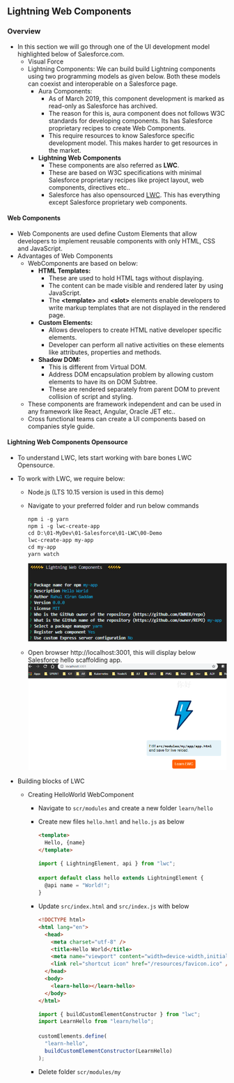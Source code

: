 ## Lightning Web Components

### Overview

- In this section we will go through one of the UI development model highlighted below of Salesforce.com.
  - Visual Force
  - Lightning Components: We can build build Lightning components using two programming models as given below. Both these models can coexist and interoperable on a Salesforce page.
    - Aura Components:
      - As of March 2019, this component development is marked as read-only as Salesforce has archived.
      - The reason for this is, aura component does not follows W3C standards for developing components. Its has Salesforce proprietary recipes to create Web Components.
      - This require resources to know Salesforce specific development model. This makes harder to get resources in the market.
    - **Lightning Web Components**
      - These components are also referred as **LWC**.
      - These are based on W3C specifications with minimal Salesforce proprietary recipes like project layout, web components, directives etc..
      - Salesforce has also opensourced [LWC](https://lwc.dev). This has everything except Salesforce proprietary web components.

#### Web Components

- Web Components are used define Custom Elements that allow developers to implement reusable components with only HTML, CSS and JavaScript.
- Advantages of Web Components
  - WebComponents are based on below:
    - **HTML Templates:**
      - These are used to hold HTML tags without displaying.
      - The content can be made visible and rendered later by using JavaScript.
      - The **\<template\>** and **\<slot\>** elements enable developers to write markup templates that are not displayed in the rendered page.
    - **Custom Elements:**
      - Allows developers to create HTML native developer specific elements.
      - Developer can perform all native activities on these elements like attributes, properties and methods.
    - **Shadow DOM:**
      - This is different from Virtual DOM.
      - Address DOM encapsulation problem by allowing custom elements to have its on DOM Subtree.
      - These are rendered separately from parent DOM to prevent collision of script and styling.
  - These components are framework independent and can be used in any framework like React, Angular, Oracle JET etc..
  - Cross functional teams can create a UI components based on companies style guide.

#### Lightning Web Components Opensource

- To understand LWC, lets start working with bare bones LWC Opensource.
- To work with LWC, we require below:

  - Node.js (LTS 10.15 version is used in this demo)
  - Navigate to your preferred folder and run below commands

    ```script
    npm i -g yarn
    npm i -g lwc-create-app
    cd D:\01-MyDev\01-Salesforce\01-LWC\00-Demo
    lwc-create-app my-app
    cd my-app
    yarn watch

    ```

    ![](../../01-Images/15-LWCOpenSourceInstall.png)

  - Open browser http://localhost:3001, this will display below Salesforce hello scaffolding app.
    ![](../../01-Images/16-LWCHello.png)

- Building blocks of LWC

  - Creating HelloWorld WebComponent

    - Navigate to `scr/modules` and create a new folder `learn/hello`
    - Create new files `hello.hmtl` and `hello.js` as below

      ```html
      <template>
        Hello, {name}
      </template>
      ```

      ```javascript
      import { LightningElement, api } from "lwc";

      export default class hello extends LightningElement {
        @api name = "World!";
      }
      ```

    - Update `src/index.html` and `src/index.js` with below

      ```html
      <!DOCTYPE html>
      <html lang="en">
        <head>
          <meta charset="utf-8" />
          <title>Hello World</title>
          <meta name="viewport" content="width=device-width,initial-scale=1" />
          <link rel="shortcut icon" href="/resources/favicon.ico" />
        </head>
        <body>
          <learn-hello></learn-hello>
        </body>
      </html>
      ```

      ```javascript
      import { buildCustomElementConstructor } from "lwc";
      import LearnHello from "learn/hello";

      customElements.define(
        "learn-hello",
        buildCustomElementConstructor(LearnHello)
      );
      ```

    - Delete folder `scr/modules/my`
